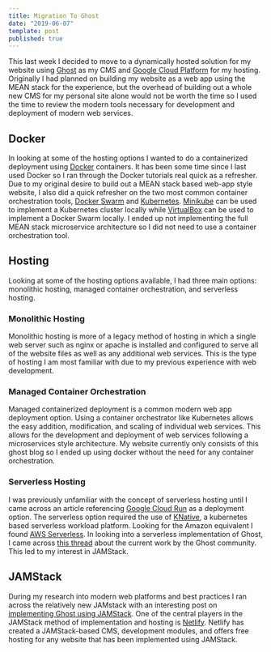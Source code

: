 ```yaml
---
title: Migration To Ghost
date: "2019-06-07"
template: post
published: true
---
```

This last week I decided to move to a dynamically hosted solution for my website using [Ghost](https://ghost.org/) as my CMS and [Google Cloud Platform](https://cloud.google.com/) for my hosting. Originally I had planned on building my website as a web app using the MEAN stack for the experience, but the overhead of building out a whole new CMS for my personal site alone would not be worth the time so I used the time to review the modern tools necessary for development and deployment of modern web services.

## Docker
In looking at some of the hosting options I wanted to do a containerized deployment using [Docker](https://www.docker.com/) containers. It has been some time since I last used Docker so I ran through the Docker tutorials real quick as a refresher. Due to my original desire to build out a MEAN stack based web-app style website, I also did a quick refresher on the two most common container orchestration tools, [Docker Swarm](https://docs.docker.com/engine/swarm/) and [Kubernetes](https://kubernetes.io/). [Minikube](https://kubernetes.io/docs/setup/minikube/) can be used to implement a Kubernetes cluster locally while [VirtualBox](https://www.virtualbox.org/) can be used to implement a Docker Swarm locally. I ended up not implementing the full MEAN stack microservice architecture so I did not need to use a container orchestration tool.

## Hosting
Looking at some of the hosting options available, I had three main options: monolithic hosting, managed container orchestration, and serverless hosting.

### Monolithic Hosting
Monolithic hosting is more of a legacy method of hosting in which a single web server such as nginx or apache is installed and configured to serve all of the website files as well as any additional web services. This is the type of hosting I am most familiar with due to my previous experience with web development.

### Managed Container Orchestration
Managed containerized deployment is a common modern web app deployment option. Using a container orchestrator like Kubernetes allows the easy addition, modification, and scaling of individual web services. This allows for the development and deployment of web services following a microservices style architecture. My website currently only consists of this ghost blog so I ended up using docker without the need for any container orchestration.

### Serverless Hosting
I was previously unfamiliar with the concept of serverless hosting until I came across an article referencing [Google Cloud Run](https://cloud.google.com/run/) as a deployment option. The serverless option required the use of [KNative](https://knative.dev/), a kubernetes based serverless workload platform. Looking for the Amazon equivalent I found [AWS Serverless](https://aws.amazon.com/serverless/build-a-web-app/). In looking into a serverless implementation of Ghost, I came across [this thread](https://forum.ghost.org/t/serverless-ghost/6318/5) about the current work by the Ghost community. This led to my interest in JAMStack.

## JAMStack
During my research into modern web platforms and best practices I ran across the relatively new JAMstack with an interesting post on [implementing Ghost using JAMStack](https://blog.ghost.org/jamstack/). One of the central players in the JAMStack method of implementation and hosting is [Netlify](https://www.netlify.com/). Netlify has created a JAMStack-based CMS, development modules, and offers free hosting for any website that has been implemented using JAMStack.
